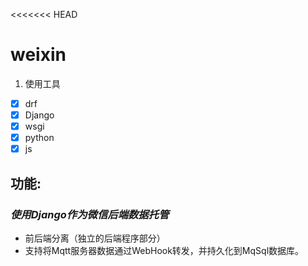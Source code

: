 <<<<<<< HEAD
# weixin
1. 使用工具
- [x] drf
- [x] Django
- [x] wsgi
- [x] python
- [x] js
## 功能:
###  _使用Django作为微信后端数据托管_
+ 前后端分离（独立的后端程序部分）
+  支持将Mqtt服务器数据通过WebHook转发，并持久化到MqSql数据库。

